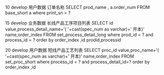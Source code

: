 10	develop	用户数据	订单名称	SELECT prod_name , a.order_num FROM base_short a where print_sn = ?

15	develop	业务数据	长线产品工序项目列表	SELECT id value,process_detail_name+'( '+cast(spec_num as varchar)+' 开本)' name,order_index FROM set_process_detail_long where prod_id = ? and process_id = ? order by order_index ,id	prodid,processid

20	develop	用户数据	短线产品工艺列表	SELECT proc_id value,proc_name+'( '+cast(spec_num as varchar)+' 开本)' name,order_index  FROM set_proc_short where process_id = ? and process_detail_id=? order by order_index ,id